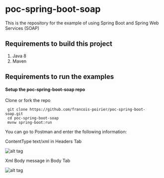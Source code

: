 # poc-spring-boot-soap
This is the repository for the example of using Spring Boot and Spring Web Services (SOAP)


## Requirements to build this project

1.    Java 8
2.    Maven

## Requirements to run the examples

#### Setup the poc-spring-boot-soap repo

Clone or fork the repo

     git clone https://github.com/francois-poirier/poc-spring-boot-soap.git
     cd poc-spring-boot-soap
     mvnw spring-boot:run

You can go to Postman and enter the following information:

ContentType text/xml in Headers Tab


![alt tag](https://user-images.githubusercontent.com/14827478/36944413-f7d6f28a-1f9b-11e8-9a1e-c9c0018e6a7b.png)


Xml Body message in Body Tab


![alt tag](https://user-images.githubusercontent.com/14827478/36944418-05696464-1f9c-11e8-8176-b4b2c3b31c1b.png)



